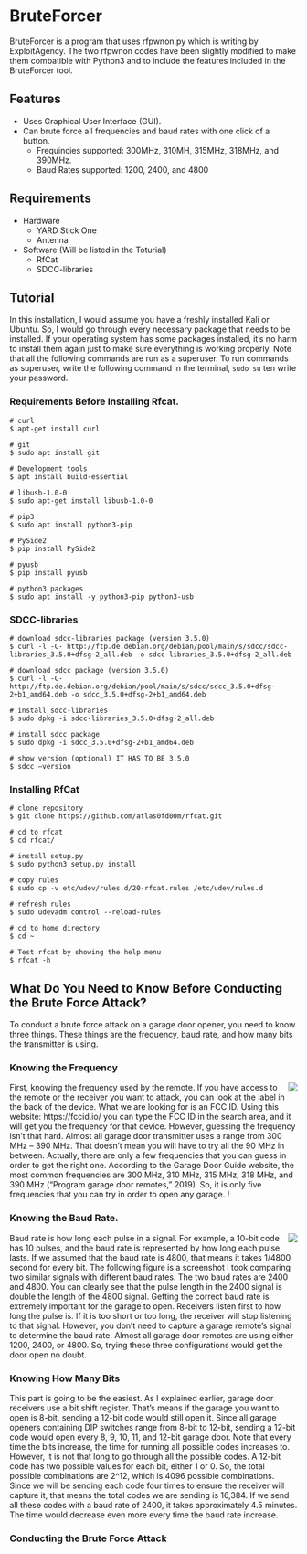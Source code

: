 # BruteForcer

BruteForcer is a program that uses rfpwnon.py which is writing by ExploitAgency. The two rfpwnon codes have been slightly modified to make them combatible with Python3 and to include the features included in the BruteForcer tool. 
## Features
* Uses Graphical User Interface (GUI).
* Can brute force all frequencies and baud rates with one click of a button. 
  * Frequincies supported: 300MHz, 310MH, 315MHz, 318MHz, and 390MHz.
  * Baud Rates supported: 1200, 2400, and 4800 

## Requirements
* Hardware
  * YARD Stick One 
  * Antenna
* Software (Will be listed in the Toturial)
  * RfCat
  * SDCC-libraries

## Tutorial
In this installation, I would assume you have a freshly installed Kali or Ubuntu. So, I would go through every necessary package that needs to be installed. If your operating system has some packages installed, it’s no harm to install them again just to make sure everything is working properly.
Note that all the following commands are run as a superuser. To run commands as superuser, write the following command in the terminal, ``` sudo su ``` ten write your password.
### Requirements Before Installing Rfcat.
```
# curl
$ apt-get install curl

# git
$ sudo apt install git

# Development tools
$ apt install build-essential

# libusb-1.0-0
$ sudo apt-get install libusb-1.0-0

# pip3
$ sudo apt install python3-pip

# PySide2
$ pip install PySide2

# pyusb
$ pip install pyusb

# python3 packages
$ sudo apt install -y python3-pip python3-usb
```
### SDCC-libraries
```
# download sdcc-libraries package (version 3.5.0)
$ curl -l -C- http://ftp.de.debian.org/debian/pool/main/s/sdcc/sdcc-libraries_3.5.0+dfsg-2_all.deb -o sdcc-libraries_3.5.0+dfsg-2_all.deb

# download sdcc package (version 3.5.0)
$ curl -l -C- http://ftp.de.debian.org/debian/pool/main/s/sdcc/sdcc_3.5.0+dfsg-2+b1_amd64.deb -o sdcc_3.5.0+dfsg-2+b1_amd64.deb

# install sdcc-libraries
$ sudo dpkg -i sdcc-libraries_3.5.0+dfsg-2_all.deb

# install sdcc package
$ sudo dpkg -i sdcc_3.5.0+dfsg-2+b1_amd64.deb

# show version (optional) IT HAS TO BE 3.5.0
$ sdcc –version
```
### Installing RfCat
```
# clone repository
$ git clone https://github.com/atlas0fd00m/rfcat.git

# cd to rfcat
$ cd rfcat/

# install setup.py
$ sudo python3 setup.py install

# copy rules
$ sudo cp -v etc/udev/rules.d/20-rfcat.rules /etc/udev/rules.d

# refresh rules
$ sudo udevadm control --reload-rules

# cd to home directory
$ cd ~

# Test rfcat by showing the help menu
$ rfcat -h
```

## What Do You Need to Know Before Conducting the Brute Force Attack?
To conduct a brute force attack on a garage door opener, you need to know three things. These things are the frequency, baud rate, and how many bits the transmitter is using. 

### Knowing the Frequency
<img align="right" src="https://user-images.githubusercontent.com/78453901/115947862-8f3c2580-a498-11eb-8306-d425690fa1bf.jpg">
First, knowing the frequency used by the remote. If you have access to the remote or the receiver you want to attack, you can look at the label in the back of the device. What we are looking for is an FCC ID. 
Using this website: https://fccid.io/ you can type the FCC ID in the search area, and it will get you the frequency for that device. However, guessing the frequency isn’t that hard. Almost all garage door transmitter uses a range from 300 MHz – 390 MHz. That doesn’t mean you will have to try all the 90 MHz in between. Actually, there are only a few frequencies that you can guess in order to get the right one. According to the Garage Door Guide website, the most common frequencies are 300 MHz, 310 MHz, 315 MHz, 318 MHz, and 390 MHz (“Program garage door remotes,” 2019). So, it is only five frequencies that you can try in order to open any garage. !

### Knowing the Baud Rate.
<img align="right" src="https://user-images.githubusercontent.com/78453901/115948004-8009a780-a499-11eb-83c3-cdf02758e53f.png">
Baud rate is how long each pulse in a signal. For example, a 10-bit code has 10 pulses, and the baud rate is represented by how long each pulse lasts. If we assumed that the baud rate is 4800, that means it takes 1/4800 second for every bit. The following figure is a screenshot I took comparing two similar signals with different baud rates. The two baud rates are 2400 and 4800. You can clearly see that the pulse length in the 2400 signal is double the length of the 4800 signal. Getting the correct baud rate is extremely important for the garage to open. Receivers listen first to how long the pulse is. If it is too short or too long, the receiver will stop listening to that signal. However, you don’t need to capture a garage remote’s signal to determine the baud rate. Almost all garage door remotes are using either 1200, 2400, or 4800. So, trying these three configurations would get the door open no doubt. 

### Knowing How Many Bits
This part is going to be the easiest. As I explained earlier, garage door receivers use a bit shift register. That’s means if the garage you want to open is 8-bit, sending a 12-bit code would still open it. Since all garage openers containing DIP switches range from 8-bit to 12-bit, sending a 12-bit code would open every 8, 9, 10, 11, and 12-bit garage door. Note that every time the bits increase, the time for running all possible codes increases to. However, it is not that long to go through all the possible codes. A 12-bit code has two possible values for each bit, either 1 or 0. So, the total possible combinations are 2^12, which is 4096 possible combinations. Since we will be sending each code four times to ensure the receiver will capture it, that means the total codes we are sending is 16,384. If we send all these codes with a baud rate of 2400, it takes approximately 4.5 minutes. The time would decrease even more every time the baud rate increase. 

### Conducting the Brute Force Attack
